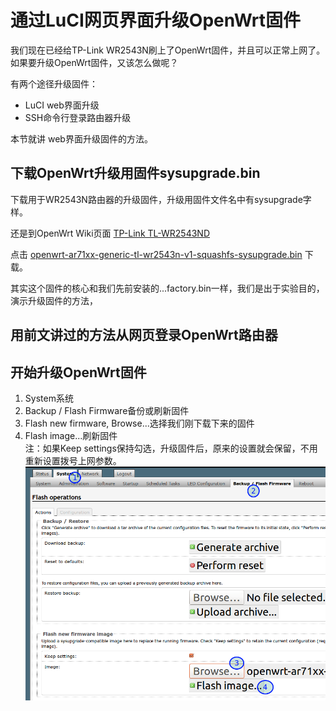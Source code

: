 # 通过LuCI网页界面升级OpenWrt固件

我们现在已经给TP-Link WR2543N刷上了OpenWrt固件，并且可以正常上网了。如果要升级OpenWrt固件，又该怎么做呢？

有两个途径升级固件：

- LuCI web界面升级
- SSH命令行登录路由器升级

本节就讲 web界面升级固件的方法。

## 下载OpenWrt升级用固件sysupgrade.bin

下载用于WR2543N路由器的升级固件，升级用固件文件名中有sysupgrade字样。

还是到OpenWrt Wiki页面 [TP-Link TL-WR2543ND](http://wiki.openwrt.org/toh/tp-link/tl-wr2543nd)

点击 [openwrt-ar71xx-generic-tl-wr2543n-v1-squashfs-sysupgrade.bin](http://downloads.openwrt.org/attitude_adjustment/12.09/ar71xx/generic/openwrt-ar71xx-generic-tl-wr2543-v1-squashfs-sysupgrade.bin) 下载。

其实这个固件的核心和我们先前安装的...factory.bin一样，我们是出于实验目的，演示升级固件的方法，

## 用前文讲过的方法从网页登录OpenWrt路由器

## 开始升级OpenWrt固件
1. System系统
2. Backup / Flash Firmware备份或刷新固件
3. Flash new firmware, Browse...选择我们刚下载下来的固件
4. Flash image...刷新固件  
注：如果Keep settings保持勾选，升级固件后，原来的设置就会保留，不用重新设置拨号上网参数。
![](images/3.1.luci-sysupgrade.png)
	
	
	
	
	
	
